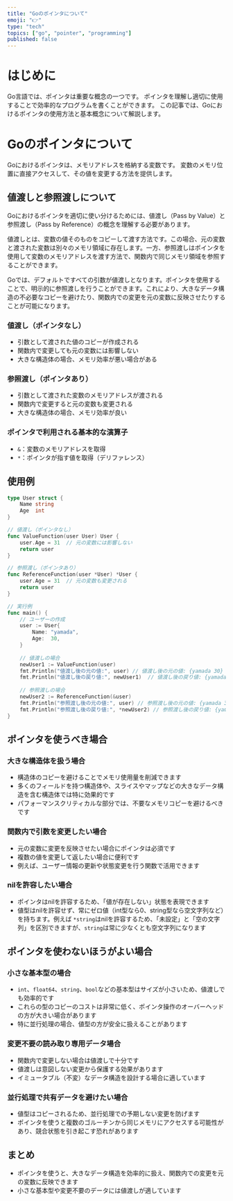 ```yaml
---
title: "Goのポインタについて"
emoji: "👉"
type: "tech"
topics: ["go", "pointer", "programming"]
published: false
---
```


# はじめに

Go言語では、ポインタは重要な概念の一つです。
ポインタを理解し適切に使用することで効率的なプログラムを書くことができます。
この記事では、Goにおけるポインタの使用方法と基本概念について解説します。

# Goのポインタについて
Goにおけるポインタは、メモリアドレスを格納する変数です。
変数のメモリ位置に直接アクセスして、その値を変更する方法を提供します。

## 値渡しと参照渡しについて
Goにおけるポインタを適切に使い分けるためには、値渡し（Pass by Value）と参照渡し（Pass by Reference）の概念を理解する必要があります。

値渡しとは、変数の値そのものをコピーして渡す方法です。この場合、元の変数と渡された変数は別々のメモリ領域に存在します。一方、参照渡しはポインタを使用して変数のメモリアドレスを渡す方法で、関数内で同じメモリ領域を参照することができます。

Goでは、デフォルトですべての引数が値渡しとなります。ポインタを使用することで、明示的に参照渡しを行うことができます。これにより、大きなデータ構造の不必要なコピーを避けたり、関数内での変更を元の変数に反映させたりすることが可能になります。

### 値渡し（ポインタなし）
- 引数として渡された値のコピーが作成される
- 関数内で変更しても元の変数には影響しない
- 大きな構造体の場合、メモリ効率が悪い場合がある

### 参照渡し（ポインタあり）
- 引数として渡された変数のメモリアドレスが渡される
- 関数内で変更すると元の変数も変更される
- 大きな構造体の場合、メモリ効率が良い

### ポインタで利用される基本的な演算子
- `&`：変数のメモリアドレスを取得
- `*`：ポインタが指す値を取得（デリファレンス）

## 使用例

```go
type User struct {
    Name string
    Age  int
}

// 値渡し（ポインタなし）
func ValueFunction(user User) User {
    user.Age = 31  // 元の変数には影響しない
    return user
}

// 参照渡し（ポインタあり）
func ReferenceFunction(user *User) *User {
    user.Age = 31  // 元の変数も変更される
    return user
}

// 実行例
func main() {
    // ユーザーの作成
    user := User{
        Name: "yamada",
        Age:  30,
    }
    
    // 値渡しの場合
    newUser1 := ValueFunction(user)
    fmt.Println("値渡し後の元の値:", user) // 値渡し後の元の値: {yamada 30}
    fmt.Println("値渡し後の戻り値:", newUser1)  // 値渡し後の戻り値: {yamada 31}
    
    // 参照渡しの場合
    newUser2 := ReferenceFunction(&user)
    fmt.Println("参照渡し後の元の値:", user) // 参照渡し後の元の値: {yamada 31}
    fmt.Println("参照渡し後の戻り値:", *newUser2) // 参照渡し後の戻り値: {yamada 31}
}
```

## ポインタを使うべき場合

### 大きな構造体を扱う場合
- 構造体のコピーを避けることでメモリ使用量を削減できます
- 多くのフィールドを持つ構造体や、スライスやマップなどの大きなデータ構造を含む構造体では特に効果的です
- パフォーマンスクリティカルな部分では、不要なメモリコピーを避けるべきです

### 関数内で引数を変更したい場合
- 元の変数に変更を反映させたい場合にポインタは必須です
- 複数の値を変更して返したい場合に便利です
- 例えば、ユーザー情報の更新や状態変更を行う関数で活用できます

### nilを許容したい場合
- ポインタはnilを許容するため、「値が存在しない」状態を表現できます
- 値型はnilを許容せず、常にゼロ値（int型なら0、string型なら空文字列など）を持ちます。例えば `*string`はnilを許容するため、「未設定」と「空の文字列」を区別できますが、`string`は常に少なくとも空文字列になります

## ポインタを使わないほうがよい場合

### 小さな基本型の場合
- `int`、`float64`、`string`、`bool`などの基本型はサイズが小さいため、値渡しでも効率的です
- これらの型のコピーのコストは非常に低く、ポインタ操作のオーバーヘッドの方が大きい場合があります
- 特に並行処理の場合、値型の方が安全に扱えることがあります

### 変更不要の読み取り専用データ場合
- 関数内で変更しない場合は値渡しで十分です
- 値渡しは意図しない変更から保護する効果があります
- イミュータブル（不変）なデータ構造を設計する場合に適しています

### 並行処理で共有データを避けたい場合
- 値型はコピーされるため、並行処理での予期しない変更を防げます
- ポインタを使うと複数のゴルーチンから同じメモリにアクセスする可能性があり、競合状態を引き起こす恐れがあります
  
## まとめ
- ポインタを使うと、大きなデータ構造を効率的に扱え、関数内での変更を元の変数に反映できます
- 小さな基本型や変更不要のデータには値渡しが適しています